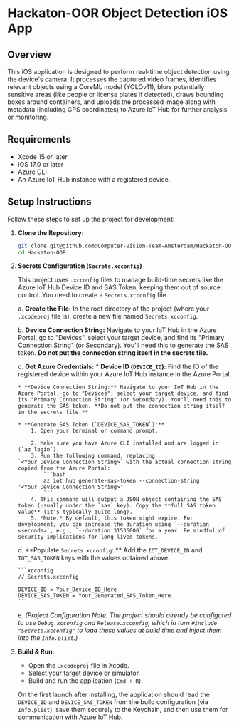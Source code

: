 # Hackaton-OOR Object Detection iOS App

## Overview

This iOS application is designed to perform real-time object detection using the device's camera. It processes the captured video frames, identifies relevant objects using a CoreML model (YOLOv11), blurs potentially sensitive areas (like people or license plates if detected), draws bounding boxes around containers, and uploads the processed image along with metadata (including GPS coordinates) to Azure IoT Hub for further analysis or monitoring.

## Requirements

* Xcode 15 or later
* iOS 17.0 or later
* Azure CLI
* An Azure IoT Hub instance with a registered device.

## Setup Instructions

Follow these steps to set up the project for development:

1.  **Clone the Repository:**
    ```bash
    git clone git@github.com:Computer-Vision-Team-Amsterdam/Hackaton-OOR.git
    cd Hackaton-OOR
    ```

2.  **Secrets Configuration (`Secrets.xcconfig`)**

    This project uses `.xcconfig` files to manage build-time secrets like the Azure IoT Hub Device ID and SAS Token, keeping them out of source control. You need to create a `Secrets.xcconfig` file.

    a.  **Create the File:** In the root directory of the project (where your `.xcodeproj` file is), create a new file named `Secrets.xcconfig`.

    b.  **Device Connection String:** Navigate to your IoT Hub in the Azure Portal, go to "Devices", select your target device, and find its "Primary Connection String" (or Secondary). You'll need this to generate the SAS token. **Do not put the connection string itself in the secrets file.**

    c.  **Get Azure Credentials:**
        * **Device ID (`DEVICE_ID`):** Find the ID of the registered device within your Azure IoT Hub instance in the Azure Portal.
        
        * **Device Connection String:** Navigate to your IoT Hub in the Azure Portal, go to "Devices", select your target device, and find its "Primary Connection String" (or Secondary). You'll need this to generate the SAS token. **Do not put the connection string itself in the secrets file.**
        
        * **Generate SAS Token (`DEVICE_SAS_TOKEN`):**
            1. Open your terminal or command prompt.
            
            2. Make sure you have Azure CLI installed and are logged in (`az login`).
            3. Run the following command, replacing `<Your_Device_Connection_String>` with the actual connection string copied from the Azure Portal:
                ```bash
                az iot hub generate-sas-token --connection-string '<Your_Device_Connection_String>'
                ```
            4. This command will output a JSON object containing the SAS token (usually under the `sas` key). Copy the **full SAS token value** (it's typically quite long).
            5. *Note:* By default, this token might expire. For development, you can increase the duration using `--duration <seconds>`, e.g., `--duration 31536000` for a year. Be mindful of security implications for long-lived tokens.

    d.  **Populate `Secrets.xcconfig`:
        ** Add the `IOT_DEVICE_ID` and `IOT_SAS_TOKEN` keys with the values obtained above:

        ```xcconfig
        // Secrets.xcconfig

        DEVICE_ID = Your_Device_ID_Here
        DEVICE_SAS_TOKEN = Your_Generated_SAS_Token_Here
        ```

    e.  *(Project Configuration Note: The project should already be configured to use `Debug.xcconfig` and `Release.xcconfig`, which in turn `#include "Secrets.xcconfig"` to load these values at build time and inject them into the `Info.plist`.)*

3.  **Build & Run:**
    * Open the `.xcodeproj` file in Xcode.
    * Select your target device or simulator.
    * Build and run the application (`Cmd + R`).

    On the first launch after installing, the application should read the `DEVICE_ID` and `DEVICE_SAS_TOKEN` from the build configuration (via `Info.plist`), save them securely to the Keychain, and then use them for communication with Azure IoT Hub.
